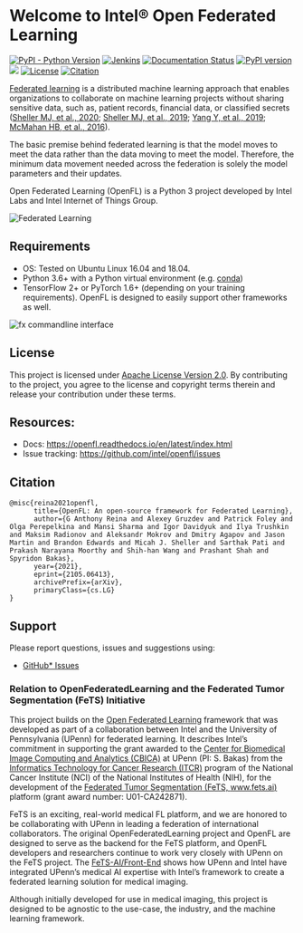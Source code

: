 
# Welcome to Intel&reg; Open Federated Learning

[![PyPI - Python Version](https://img.shields.io/badge/python-3.6%20%7C%203.7%20%7C%203.8-blue)](https://pypi.org/project/openfl/)
[![Jenkins](https://img.shields.io/jenkins/build?jobUrl=http%3A%2F%2F213.221.44.203%2Fjob%2FFederated-Learning%2Fjob%2Fnightly%2F)](http://213.221.44.203/job/Federated-Learning/job/nightly/)
[![Documentation Status](https://readthedocs.org/projects/openfl/badge/?version=latest)](https://openfl.readthedocs.io/en/latest/?badge=latest)
[![PyPI version](https://img.shields.io/pypi/v/openfl)](https://pypi.org/project/openfl/)
[<img src="https://img.shields.io/badge/slack-@openfl-blue.svg?logo=slack">](https://join.slack.com/t/openfl/shared_invite/zt-lo1djtw4-DWAQE_wgfp1N_o2RUMqq9Q) 
[![License](https://img.shields.io/badge/License-Apache%202.0-blue.svg)](https://opensource.org/licenses/Apache-2.0)
[![Citation](https://img.shields.io/badge/cite-citation-blue)](https://arxiv.org/abs/2105.06413)


[Federated learning](https://en.wikipedia.org/wiki/Federated_learning) is a distributed machine learning approach that
enables organizations to collaborate on machine learning projects
without sharing sensitive data, such as, patient records, financial data,
or classified secrets 
([Sheller MJ,  et al., 2020](https://www.nature.com/articles/s41598-020-69250-1);
[Sheller MJ, et al., 2019](https://www.ncbi.nlm.nih.gov/pmc/articles/PMC6589345);
[Yang Y, et al., 2019](https://arxiv.org/abs/1902.04885);
[McMahan HB, et al., 2016](https://arxiv.org/abs/1602.05629)).


The basic premise behind federated learning
is that the model moves to meet the data rather than the data moving
to meet the model. Therefore, the minimum data movement needed
across the federation is solely the model parameters and their updates.


Open Federated Learning (OpenFL) is a Python 3 project developed by Intel Labs and 
Intel Internet of Things Group. 

![Federated Learning](https://raw.githubusercontent.com/intel/openfl/master/docs/images/diagram_fl.png)

## Requirements

- OS: Tested on Ubuntu Linux 16.04 and 18.04.
- Python 3.6+ with a Python virtual environment (e.g. [conda](https://docs.conda.io/en/latest/))
- TensorFlow 2+ or PyTorch 1.6+ (depending on your training requirements). OpenFL is designed to easily support other frameworks as well.

![fx commandline interface](https://raw.githubusercontent.com/intel/openfl/master/docs/images/fx_help.png)

## License
This project is licensed under [Apache License Version 2.0](LICENSE).
By contributing to the project, you agree to the license and copyright terms therein
and release your contribution under these terms.

## Resources:
* Docs: https://openfl.readthedocs.io/en/latest/index.html
* Issue tracking: https://github.com/intel/openfl/issues

## Citation

```
@misc{reina2021openfl,
      title={OpenFL: An open-source framework for Federated Learning}, 
      author={G Anthony Reina and Alexey Gruzdev and Patrick Foley and Olga Perepelkina and Mansi Sharma and Igor Davidyuk and Ilya Trushkin and Maksim Radionov and Aleksandr Mokrov and Dmitry Agapov and Jason Martin and Brandon Edwards and Micah J. Sheller and Sarthak Pati and Prakash Narayana Moorthy and Shih-han Wang and Prashant Shah and Spyridon Bakas},
      year={2021},
      eprint={2105.06413},
      archivePrefix={arXiv},
      primaryClass={cs.LG}
}
```

## Support
Please report questions, issues and suggestions using:

* [GitHub* Issues](https://github.com/intel/openfl/issues)

### Relation to OpenFederatedLearning and the Federated Tumor Segmentation (FeTS) Initiative

This project builds on the [Open Federated Learning](https://github.com/IntelLabs/OpenFederatedLearning) framework that was 
developed as part of a collaboration between Intel
and the University of Pennsylvania (UPenn) for federated learning. 
It describes Intel’s commitment in 
supporting the grant awarded to the [Center for Biomedical Image Computing and Analytics (CBICA)](https://www.cbica.upenn.edu/) 
at UPenn (PI: S. Bakas) from the [Informatics Technology for Cancer Research (ITCR)](https://itcr.cancer.gov/) program of 
the National Cancer Institute (NCI) of the National Institutes of Health (NIH), 
for the development of the [Federated Tumor Segmentation (FeTS, www.fets.ai)](https://www.fets.ai/) 
platform (grant award number: U01-CA242871). 

FeTS is an exciting, real-world 
medical FL platform, and we are honored to be collaborating with UPenn in 
leading a federation of international collaborators. The original OpenFederatedLearning
project and OpenFL are designed to serve as the backend for the FeTS platform, 
and OpenFL developers and researchers continue to work very closely with UPenn on 
the FeTS project. The 
[FeTS-AI/Front-End](https://github.com/FETS-AI/Front-End) shows how UPenn 
and Intel have integrated UPenn’s medical AI expertise with Intel’s framework 
to create a federated learning solution for medical imaging. 

Although initially developed for use in medical imaging, this project is
designed to be agnostic to the use-case, the industry, and the 
machine learning framework.

